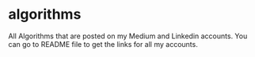 # algorithms
All Algorithms that are posted on my Medium and Linkedin accounts. You can go to README file to get the links for all my accounts.
